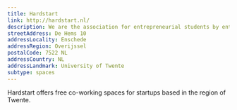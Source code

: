 ```yaml
---
title: Hardstart
link: http://hardstart.nl/
description: We are the association for entrepreneurial students by entrepreneurial students in the region of Twente. Hardstart is about creating real value for all the people involved.
streetAddress: De Hems 10
addressLocality: Enschede
addressRegion: Overijssel
postalCode: 7522 NL
addressCountry: NL
addressLandmark: University of Twente
subtype: spaces
---
```


Hardstart offers free co-working spaces for startups based in the region of Twente.